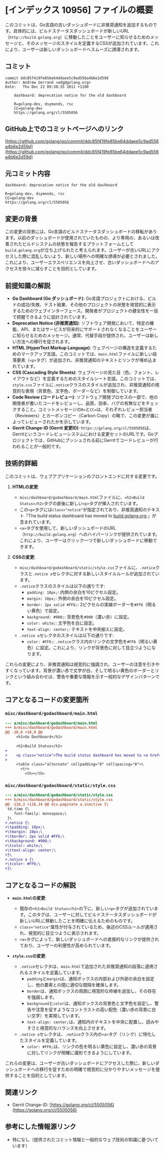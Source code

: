 # [インデックス 10956] ファイルの概要

このコミットは、Go言語の古いダッシュボードに非推奨通知を追加するものです。具体的には、ビルドステータスダッシュボードが新しいURL（`http://build.golang.org`）に移動したことをユーザーに知らせるためのメッセージと、そのメッセージのスタイルを定義するCSSが追加されています。これにより、ユーザーは新しいダッシュボードへスムーズに誘導されます。

## コミット

```
commit ddc85f419fe85be64ddaee5c9ad556a4b6e2d59d
Author: Andrew Gerrand <adg@golang.org>
Date:   Thu Dec 22 09:38:35 2011 +1100

    dashboard: deprecation notice for the old dashboard
    
    R=golang-dev, dsymonds, rsc
    CC=golang-dev
    https://golang.org/cl/5505056
```

## GitHub上でのコミットページへのリンク

[https://github.com/golang/go/commit/ddc85f419fe85be64ddaee5c9ad556a4b6e2d59d](https://github.com/golang/go/commit/ddc85f419fe85be64ddaee5c9ad556a4b6e2d59d)

## 元コミット内容

```
dashboard: deprecation notice for the old dashboard

R=golang-dev, dsymonds, rsc
CC=golang-dev
https://golang.org/cl/5505056
```

## 変更の背景

この変更の背景には、Go言語のビルドステータスダッシュボードの移転があります。以前のダッシュボードが使用されていたものの、より専用の、あるいは改善されたビルドシステムの状態を報告するプラットフォームとして`build.golang.org`が立ち上げられたと考えられます。ユーザーが古いURLにアクセスした際に混乱しないよう、新しい場所への明確な誘導が必要とされました。これにより、ユーザーエクスペリエンスを向上させ、古いダッシュボードへのアクセスを徐々に減らすことを目的としています。

## 前提知識の解説

*   **Go Dashboard (Go ダッシュボード)**: Go言語プロジェクトにおける、ビルドの成功/失敗、テスト結果、その他のプロジェクトの状態を視覚的に表示するためのウェブインターフェース。開発者がプロジェクトの健全性を一目で把握できるように設計されています。
*   **Deprecation Notice (非推奨通知)**: ソフトウェア開発において、特定の機能、API、またはサービスが将来的にサポートされなくなることをユーザーに知らせるためのメッセージ。通常、代替手段が提供され、ユーザーは新しい方法への移行を促されます。
*   **HTML (HyperText Markup Language)**: ウェブページの構造を定義するためのマークアップ言語。このコミットでは、`main.html`ファイルに新しい段落要素（`<p>`タグ）が追加され、非推奨通知のテキストとリンクが埋め込まれています。
*   **CSS (Cascading Style Sheets)**: ウェブページの見た目（色、フォント、レイアウトなど）を定義するためのスタイルシート言語。このコミットでは、`style.css`ファイルに`.notice`クラスのスタイルが追加され、非推奨通知の視覚的な表現（背景色、文字色、ボーダーなど）を制御しています。
*   **Code Review (コードレビュー)**: ソフトウェア開発プロセスの一部で、他の開発者が書いたコードをレビューし、品質、効率、バグの有無などをチェックすること。コミットメッセージの`R=`と`CC=`は、それぞれレビュー担当者（Reviewers）とカーボンコピー（Carbon Copy）の略で、この変更が誰によってレビューされたかを示しています。
*   **Gerrit Change-ID (Gerrit 変更ID)**: `https://golang.org/cl/5505056`は、Gerritというコードレビューシステムにおける変更セットのURLです。Goプロジェクトでは、GitHubにプッシュされる前にGerritでコードレビューが行われることが一般的です。

## 技術的詳細

このコミットは、ウェブアプリケーションのフロントエンドに対する変更です。

1.  **HTMLの変更**:
    *   `misc/dashboard/godashboard/main.html`ファイルに、`<h2>Build Status</h2>`タグの直後に新しい`<p>`タグが挿入されています。
    *   この`<p>`タグには`class="notice"`が指定されており、非推奨通知のテキスト「The build status dashboard has moved to <a href="http://build.golang.org">build.golang.org</a>.」が含まれています。
    *   `<a>`タグを使用して、新しいダッシュボードのURL（`http://build.golang.org`）へのハイパーリンクが提供されています。これにより、ユーザーはクリック一つで新しいダッシュボードに移動できます。

2.  **CSSの変更**:
    *   `misc/dashboard/godashboard/static/style.css`ファイルに、`.notice`クラスと`.notice a`セレクタに対する新しいスタイルルールが追加されています。
    *   `.notice`クラスのスタイルは以下の通りです:
        *   `padding: 10px;`: 内側の余白を10ピクセル設定。
        *   `margin: 10px;`: 外側の余白を10ピクセル設定。
        *   `border: 2px solid #FF6;`: 2ピクセルの実線ボーダーを`#FF6`（明るい黄色）で設定。
        *   `background: #900;`: 背景色を`#900`（濃い赤）に設定。
        *   `color: white;`: 文字色を白に設定。
        *   `text-align: center;`: テキストを中央揃えに設定。
    *   `.notice a`セレクタのスタイルは以下の通りです:
        *   `color: #FF6;`: `.notice`クラス内のリンクの文字色を`#FF6`（明るい黄色）に設定。これにより、リンクが背景色に対して目立つようになります。

これらの変更により、非推奨通知は視覚的に強調され、ユーザーの注意を引きやすくなっています。背景が濃い赤で文字が白、そして明るい黄色のボーダーとリンクという組み合わせは、警告や重要な情報を示す一般的なデザインパターンです。

## コアとなるコードの変更箇所

### `misc/dashboard/godashboard/main.html`

```diff
--- a/misc/dashboard/godashboard/main.html
+++ b/misc/dashboard/godashboard/main.html
@@ -18,6 +18,9 @@
     <h1>Go Dashboard</h1>
     
     <h2>Build Status</h2>
+
+    <p class="notice">The build status dashboard has moved to <a href="http://build.golang.org">build.golang.org</a>.</p>
+
     <table class="alternate" cellpadding="0" cellspacing="0">\
       <tr>
         <th></th>
```

### `misc/dashboard/godashboard/static/style.css`

```diff
--- a/misc/dashboard/godashboard/static/style.css
+++ b/misc/dashboard/godashboard/static/style.css
@@ -116,3 +116,14 @@ div.paginate a.inactive {\
 td.time {\
 	font-family: monospace;\
 }\
+.notice {\
+\tpadding: 10px;\
+\tmargin: 10px;\
+\tborder: 2px solid #FF6;\
+\tbackground: #900;\
+\tcolor: white;\
+\ttext-align: center;\
+}\
+.notice a {\
+\tcolor: #FF6;\
+}\
```

## コアとなるコードの解説

*   **`main.html`の変更**:
    *   既存の`<h2>Build Status</h2>`の下に、新しい`<p>`タグが追加されています。このタグは、ユーザーに対してビルドステータスダッシュボードが新しいURLに移動したことを明確に伝えるためのものです。
    *   `class="notice"`属性が付与されているため、後述のCSSルールが適用され、視覚的に目立つように表示されます。
    *   `<a>`タグによって、新しいダッシュボードへの直接的なリンクが提供されており、ユーザーの利便性が高められています。

*   **`style.css`の変更**:
    *   `.notice`セレクタは、`main.html`で追加された非推奨通知の段落に適用されるスタイルを定義しています。
        *   `padding`と`margin`は、通知ボックスの内部および外部の余白を設定し、他の要素との間に適切な間隔を確保します。
        *   `border`は、通知ボックスの周囲に視覚的な枠線を追加し、その存在を強調します。
        *   `background`と`color`は、通知ボックスの背景色と文字色を設定し、警告や注意を促すようなコントラストの高い配色（濃い赤の背景に白い文字）を実現しています。
        *   `text-align: center;`は、通知内のテキストを中央に配置し、読みやすさと視覚的なバランスを向上させます。
    *   `.notice a`セレクタは、`.notice`クラス内の`<a>`タグ（リンク）に特化したスタイルを定義しています。
        *   `color: #FF6;`は、リンクの色を明るい黄色に設定し、濃い赤の背景に対してリンクが明確に識別できるようにしています。

これらの変更は、ユーザーが古いダッシュボードにアクセスした際に、新しいダッシュボードへの移行を促すための明確で視覚的に分かりやすいメッセージを提供することを目的としています。

## 関連リンク

*   Gerrit Change-ID: [https://golang.org/cl/5505056](https://golang.org/cl/5505056)

## 参考にした情報源リンク

*   特になし（提供されたコミット情報と一般的なウェブ技術の知識に基づいています）
